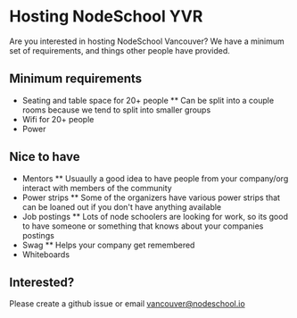 # Hosting NodeSchool YVR

Are you interested in hosting NodeSchool Vancouver? We have a minimum set of requirements, and things other people have provided.

## Minimum requirements

* Seating and table space for 20+ people
** Can be split into a couple rooms because we tend to split into smaller groups
* Wifi for 20+ people
* Power

## Nice to have

* Mentors
** Usuaully a good idea to have people from your company/org interact with members of the community
* Power strips
** Some of the organizers have various power strips that can be loaned out if you don't have anything available
* Job postings
** Lots of node schoolers are looking for work, so its good to have someone or something that knows about your companies postings
* Swag
** Helps your company get remembered
* Whiteboards

## Interested?

Please create a github issue or email [vancouver@nodeschool.io](mailto:vancouver@nodeschool.io)
